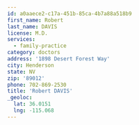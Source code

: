 ```yaml
---
id: a0aaece2-c17a-451b-85ca-4b7a88a518b9
first_name: Robert
last_name: DAVIS
license: M.D.
services:
  - family-practice
category: doctors
address: '1898 Desert Forest Way'
city: Henderson
state: NV
zip: '89012'
phone: 702-869-2530
title: 'Robert DAVIS'
_geoloc:
  lat: 36.0151
  lng: -115.068
---
```

